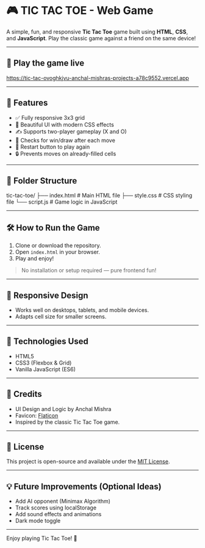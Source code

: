 # 🎮 TIC TAC TOE - Web Game

A simple, fun, and responsive **Tic Tac Toe** game built using **HTML**, **CSS**, and **JavaScript**. Play the classic game against a friend on the same device!

---

## 🚀 Play the game live

https://tic-tac-ovoghkjvu-anchal-mishras-projects-a78c9552.vercel.app

---

## 🧠 Features

- ✅ Fully responsive 3x3 grid
- 🎨 Beautiful UI with modern CSS effects
- ✍️ Supports two-player gameplay (X and O)
- 🧠 Checks for win/draw after each move
- 🔁 Restart button to play again
- 🔒 Prevents moves on already-filled cells

---

## 📂 Folder Structure

tic-tac-toe/
├── index.html # Main HTML file
├── style.css # CSS styling file
└── script.js # Game logic in JavaScript

---

## 🛠️ How to Run the Game

1. Clone or download the repository.
2. Open `index.html` in your browser.
3. Play and enjoy!

> No installation or setup required — pure frontend fun!

---

## 📱 Responsive Design

- Works well on desktops, tablets, and mobile devices.
- Adapts cell size for smaller screens.

---

## 🔧 Technologies Used

- HTML5
- CSS3 (Flexbox & Grid)
- Vanilla JavaScript (ES6)

---

## 🤝 Credits

- UI Design and Logic by Anchal Mishra
- Favicon: [Flaticon](https://www.flaticon.com/)
- Inspired by the classic Tic Tac Toe game.

---

## 📜 License

This project is open-source and available under the [MIT License](LICENSE).

---

## 💡 Future Improvements (Optional Ideas)

- Add AI opponent (Minimax Algorithm)
- Track scores using localStorage
- Add sound effects and animations
- Dark mode toggle

---

Enjoy playing Tic Tac Toe! 🎉
